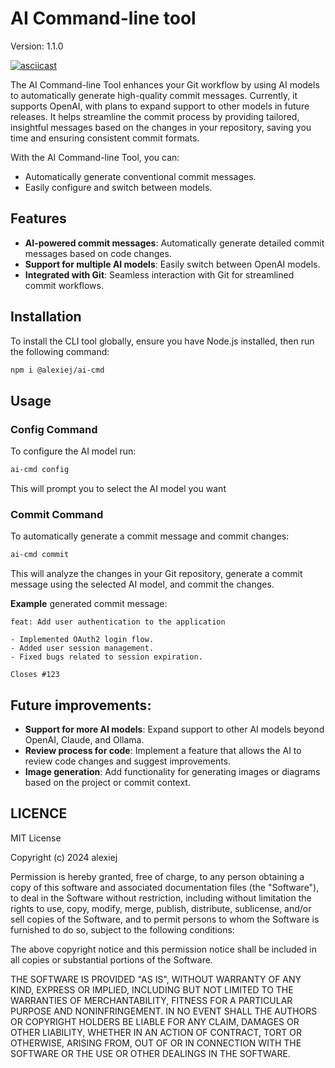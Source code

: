 # AI Command-line tool

Version: 	1.1.0

[![asciicast](https://asciinema.org/a/569377.svg)](https://asciinema.org/a/569377)



The AI Command-line Tool enhances your Git workflow by using AI models to automatically generate high-quality commit messages.
Currently, it supports OpenAI, with plans to expand support to other models in future releases.
It helps streamline the commit process by providing tailored, insightful messages
based on the changes in your repository, saving you time and ensuring consistent
commit formats.

With the AI Command-line Tool, you can:
- Automatically generate conventional commit messages.
- Easily configure and switch between models.


## Features

- **AI-powered commit messages**: Automatically generate detailed commit messages based on code changes.
- **Support for multiple AI models**: Easily switch between OpenAI models.
- **Integrated with Git**: Seamless interaction with Git for streamlined commit workflows.


## Installation

To install the CLI tool globally, ensure you have Node.js installed, then run the following command:

```bash
npm i @alexiej/ai-cmd
```

## Usage

### Config Command

To configure the AI model run:

```bash
ai-cmd config
```

This will prompt you to select the AI model you want

### Commit Command

To automatically generate a commit message and commit changes:

```bash
ai-cmd commit
```

This will analyze the changes in your Git repository, generate a commit message using the selected AI model, and commit the changes.

**Example** generated commit message:

```
feat: Add user authentication to the application

- Implemented OAuth2 login flow.
- Added user session management.
- Fixed bugs related to session expiration.

Closes #123
```

## Future improvements:

- **Support for more AI models**: Expand support to other AI models beyond OpenAI, Claude, and Ollama.
- **Review process for code**: Implement a feature that allows the AI to review code changes and suggest improvements.
- **Image generation**: Add functionality for generating images or diagrams based on the project or commit context.

## LICENCE

MIT License

Copyright (c) 2024 alexiej

Permission is hereby granted, free of charge, to any person obtaining a copy
of this software and associated documentation files (the "Software"), to deal
in the Software without restriction, including without limitation the rights
to use, copy, modify, merge, publish, distribute, sublicense, and/or sell
copies of the Software, and to permit persons to whom the Software is
furnished to do so, subject to the following conditions:

The above copyright notice and this permission notice shall be included in all
copies or substantial portions of the Software.

THE SOFTWARE IS PROVIDED "AS IS", WITHOUT WARRANTY OF ANY KIND, EXPRESS OR
IMPLIED, INCLUDING BUT NOT LIMITED TO THE WARRANTIES OF MERCHANTABILITY,
FITNESS FOR A PARTICULAR PURPOSE AND NONINFRINGEMENT. IN NO EVENT SHALL THE
AUTHORS OR COPYRIGHT HOLDERS BE LIABLE FOR ANY CLAIM, DAMAGES OR OTHER
LIABILITY, WHETHER IN AN ACTION OF CONTRACT, TORT OR OTHERWISE, ARISING FROM,
OUT OF OR IN CONNECTION WITH THE SOFTWARE OR THE USE OR OTHER DEALINGS IN THE
SOFTWARE.
